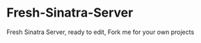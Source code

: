Fresh-Sinatra-Server
====================

Fresh Sinatra Server, ready to edit, Fork me for your own projects
